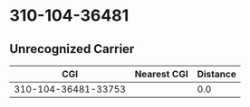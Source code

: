 # 310-104-36481
## Unrecognized Carrier


| CGI | Nearest CGI | Distance |
|-----|-------------|----------|
| 310-104-36481-33753 |  | 0.0 |
